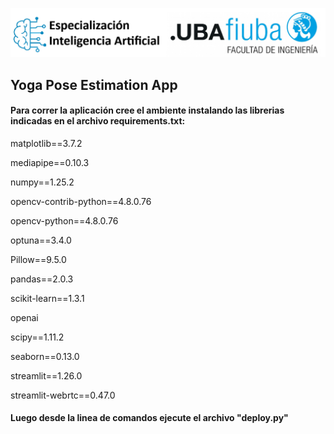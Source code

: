 <p align="center">
<img src=doc/inicio.png>
</p>

## Yoga Pose Estimation App


#### Para correr la aplicación cree el ambiente instalando las librerias indicadas en el archivo requirements.txt:

matplotlib==3.7.2

mediapipe==0.10.3

numpy==1.25.2

opencv-contrib-python==4.8.0.76

opencv-python==4.8.0.76

optuna==3.4.0

Pillow==9.5.0

pandas==2.0.3

scikit-learn==1.3.1

openai

scipy==1.11.2

seaborn==0.13.0

streamlit==1.26.0

streamlit-webrtc==0.47.0

#### Luego desde la linea de comandos ejecute el archivo "deploy.py"



